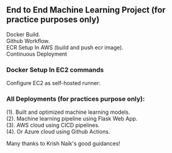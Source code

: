 ## End to End Machine Learning Project (for practice purposes only)
Docker Build.\
Github Workflow.\
ECR Setup In AWS (build and push ecr image). \
Continuous Deployment

### Docker Setup In EC2 commands
Configure EC2 as self-hosted runner:

### All Deployments (for practices purpose only):
(1). Built and optimized machine learning models. \
(2). Machine learning pipeline using Flask Web App. \
(3). AWS cloud using CICD pipelines. \
(4). Or Azure cloud using Github Actions.

Many thanks to Krish Naik's good guidances!
